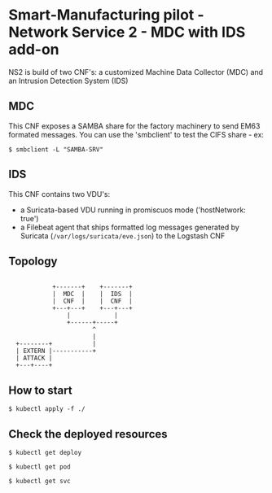 # Smart-Manufacturing pilot - Network Service 2 - MDC with IDS add-on

NS2 is build of two CNF's: a customized Machine Data Collector (MDC) and an Intrusion Detection System (IDS) 

## MDC
This CNF exposes a SAMBA share for the factory machinery to send EM63 formated messages. You can use the 'smbclient' to test the CIFS share - ex:

`$ smbclient -L "SAMBA-SRV"`

## IDS
This CNF contains two VDU's: 
- a Suricata-based VDU running in promiscuos mode ('hostNetwork: true')
- a Filebeat agent that ships formatted log messages generated by Suricata (`/var/logs/suricata/eve.json`) to the Logstash CNF


## Topology

<pre><code>
            +-------+    +-------+
            |  MDC  |    |  IDS  |
            |  CNF  |    |  CNF  |
            +---+---+    +---+---+
                |            |
                +------+-----+
                       ^
                       |
  +--------+           |
  | EXTERN |-----------+
  | ATTACK |
  +---+----+
</pre></code> 
 

## How to start

`$ kubectl apply -f ./`


## Check the deployed resources

`$ kubectl get deploy`

`$ kubectl get pod`

`$ kubectl get svc`


